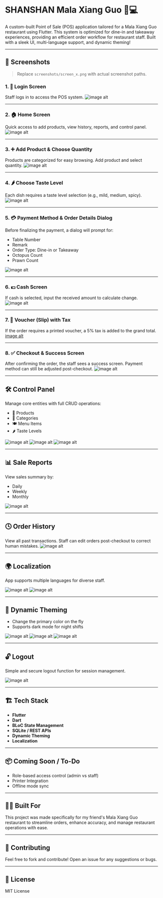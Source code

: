 # SHANSHAN Mala Xiang Guo 🍲💻

A custom-built Point of Sale (POS) application tailored for a Mala Xiang Guo restaurant using Flutter. This system is optimized for dine-in and takeaway experiences, providing an efficient order workflow for restaurant staff. Built with a sleek UI, multi-language support, and dynamic theming!

---

## 📸 Screenshots

> Replace `screenshots/screen_x.png` with actual screenshot paths.

### 1. 🔐 Login Screen
Staff logs in to access the POS system.
![image alt](https://github.com/khamenkhai/shanshan_screenshots/blob/main/images/login.png?raw=true)

---

### 2. 🏠 Home Screen
Quick access to add products, view history, reports, and control panel.
![image alt](https://github.com/khamenkhai/shanshan_screenshots/blob/main/images/home.png?raw=true)

---

### 3. ➕ Add Product & Choose Quantity
Products are categorized for easy browsing. Add product and select quantity.
![image alt](https://github.com/khamenkhai/shanshan_screenshots/blob/main/images/add_product.png?raw=true)

---

### 4. 🌶 Choose Taste Level
Each dish requires a taste level selection (e.g., mild, medium, spicy).
![image alt](https://github.com/khamenkhai/shanshan_screenshots/blob/main/images/choose_taste_levels.png?raw=true)

---

### 5. 💳 Payment Method & Order Details Dialog
Before finalizing the payment, a dialog will prompt for:
- Table Number
- Remark
- Order Type: Dine-in or Takeaway
- Octopus Count
- Prawn Count

![image alt](https://github.com/khamenkhai/shanshan_screenshots/blob/main/images/checkout_dialog.png?raw=true)

---

### 6. 💵 Cash Screen
If cash is selected, input the received amount to calculate change.
![image alt](https://github.com/khamenkhai/shanshan_screenshots/blob/main/images/add_cash_no_voucher.png?raw=true)

---

### 7. 🧾 Voucher (Slip) with Tax
If the order requires a printed voucher, a 5% tax is added to the grand total.
[image alt](https://github.com/khamenkhai/shanshan_screenshots/blob/main/images/add_cash_amount_voucher.png?raw=true)

---

### 8. ✅ Checkout & Success Screen
After confirming the order, the staff sees a success screen. Payment method can still be adjusted post-checkout.
![image alt](https://github.com/khamenkhai/shanshan_screenshots/blob/main/images/ordre_success.png?raw=true)

---

## 🛠 Control Panel

Manage core entities with full CRUD operations:
- 🍱 Products
- 📂 Categories
- 🍽 Menu Items
- 🌶 Taste Levels

![image alt](https://github.com/khamenkhai/shanshan_screenshots/blob/main/images/Screenshot_1745339052.png?raw=true)
![image alt](https://github.com/khamenkhai/shanshan_screenshots/blob/main/images/Screenshot_1745339055.png?raw=true)
![image alt](https://github.com/khamenkhai/shanshan_screenshots/blob/main/images/Screenshot_1745339061.png?raw=true)

---

## 📊 Sale Reports

View sales summary by:
- Daily
- Weekly
- Monthly

![image alt](https://github.com/khamenkhai/shanshan_screenshots/blob/main/images/montly_report.png?raw=true)

---

## 🕓 Order History

View all past transactions. Staff can edit orders post-checkout to correct human mistakes.
![image alt](https://github.com/khamenkhai/shanshan_screenshots/blob/main/images/sale_history.png?raw=true)

---

## 🌍 Localization

App supports multiple languages for diverse staff.

![image alt](https://github.com/khamenkhai/shanshan_screenshots/blob/main/images/Screenshot_1745339076.png?raw=true)
![image alt](https://github.com/khamenkhai/shanshan_screenshots/blob/main/images/Screenshot_1745339081.png?raw=true)

---

## 🎨 Dynamic Theming

- Change the primary color on the fly
- Supports dark mode for night shifts

![image alt](https://github.com/khamenkhai/shanshan_screenshots/blob/main/images/Screenshot_1745339331.png?raw=true)
![image alt](https://github.com/khamenkhai/shanshan_screenshots/blob/main/images/Screenshot_1745339350.png?raw=true)
![image alt](https://github.com/khamenkhai/shanshan_screenshots/blob/main/images/Screenshot_1745339358.png?raw=true)

---

## 🔓 Logout

Simple and secure logout function for session management.

![image alt](https://github.com/khamenkhai/shanshan_screenshots/blob/main/images/Screenshot_1745339966.png?raw=true)

---

## 🏗 Tech Stack

- **Flutter**
- **Dart**
- **BLoC State Management**
- **SQLite / REST APIs**
- **Dynamic Theming**
- **Localization**

---

## 📦 Coming Soon / To-Do
- Role-based access control (admin vs staff)
- Printer Integration
- Offline mode sync

---

## 👨‍🍳 Built For

This project was made specifically for my friend's Mala Xiang Guo restaurant to streamline orders, enhance accuracy, and manage restaurant operations with ease.

---

## 🤝 Contributing

Feel free to fork and contribute! Open an issue for any suggestions or bugs.

---

## 📄 License

MIT License

